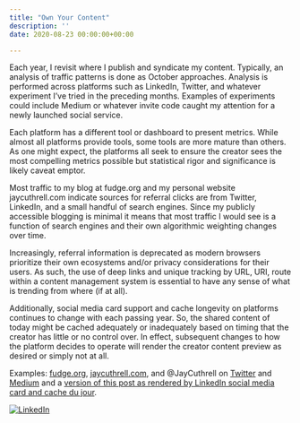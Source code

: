 ```yaml
---
title: "Own Your Content"
description: ''
date: 2020-08-23 00:00:00+00:00

---
```


Each year, I revisit where I publish and syndicate my content. Typically, an analysis of traffic patterns is done as October approaches. Analysis is performed across platforms such as LinkedIn, Twitter, and whatever experiment I’ve tried in the preceding months. Examples of experiments could include Medium or whatever invite code caught my attention for a newly launched social service.

Each platform has a different tool or dashboard to present metrics. While almost all platforms provide tools, some tools are more mature than others. As one might expect, the platforms all seek to ensure the creator sees the most compelling metrics possible but statistical rigor and significance is likely caveat emptor.

Most traffic to my blog at fudge.org and my personal website jaycuthrell.com indicate sources for referral clicks are from Twitter, LinkedIn, and a small handful of search engines. Since my publicly accessible blogging is minimal it means that most traffic I would see is a function of search engines and their own algorithmic weighting changes over time.

Increasingly, referral information is deprecated as modern browsers prioritize their own ecosystems and/or privacy considerations for their users. As such, the use of deep links and unique tracking by URL, URI, route within a content management system is essential to have any sense of what is trending from where (if at all).

Additionally, social media card support and cache longevity on platforms continues to change with each passing year. So, the shared content of today might be cached adequately or inadequately based on timing that the creator has little or no control over. In effect, subsequent changes to how the platform decides to operate will render the creator content preview as desired or simply not at all.

Examples: [fudge.org](https://fudge.org), [jaycuthrell.com](https://jaycuthrell.com), and @JayCuthrell on [Twitter](https://twitter.com/JayCuthrell) and [Medium](https://medium.com/@JayCuthrell) and a [version of this post as rendered by LinkedIn social media card and cache du jour](https://www.linkedin.com/pulse/period-reminder-own-your-content-jay-cuthrell).

[![LinkedIn](https://substack.com/static/e0a6268b66f58ee6572f7ccd1029f0d1/f058b/2020-08-23-145744.png "LinkedIn")](https://substackcdn.com/image/fetch/f_auto,q_auto:good,fl_progressive:steep/https%3A%2F%2Fsubstack.com%2Fstatic%2Fe0a6268b66f58ee6572f7ccd1029f0d1%2Ff058b%2F2020-08-23-145744.png)